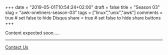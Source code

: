 +++
date = "2019-05-01T10:54:24+02:00"
draft = false
title = "Season 03"
slug = "awk-oneliners-season-03"
tags = ["linux","unix","awk"]
comments = true # set false to hide Disqus
share = true    # set false to hide share buttons
+++

Content expected soon.....

---

[Contact Us](/)
